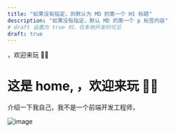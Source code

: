 ```yaml
---
title: "如果没有指定，则默认为 MD 的第一个 H1 标题"
description: "如果没有指定，默认 MD 的第一个 p 标签内容"
# draft 设置为 true 时，仅本地开发时可见
draft: true
---
```


，欢迎来玩 👏🏻

<!--more-->

# 这是 home, ，欢迎来玩 👏🏻

介绍一下我自己，我不是一个前端开发工程师，

<!-- images 前面可以加也可以不加 /, 不用指定 public -->

![image](/images/what-is-going-on.jpg)
